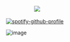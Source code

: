   ㅤㅤㅤㅤㅤㅤ![](https://komarev.com/ghpvc/?username=your-github-username&color=7e7e7e)

 [![spotify-github-profile](https://spotify-github-profile.kittinanx.com/api/view?uid=31urjbmjokxo2f7g3gr446y7o2gm&cover_image=true&theme=novatorem&show_offline=true&background_color=121212&interchange=false&bar_color_cover=false&bar_color=7e7e7e)](https://github.com/kittinan/spotify-github-profile)

![image](https://github.com/user-attachments/assets/eca1142d-6737-4db1-9e9a-97b7b2c2359e)
